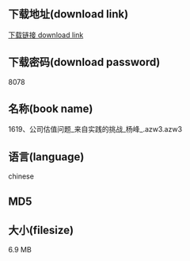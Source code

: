 ## 下载地址(download link)
[下载链接 download link](https://tutu365.netlify.app/?s=1619%E3%80%81%E5%85%AC%E5%8F%B8%E4%BC%B0%E5%80%BC%E9%97%AE%E9%A2%98_%E6%9D%A5%E8%87%AA%E5%AE%9E%E8%B7%B5%E7%9A%84%E6%8C%91%E6%88%98_%E6%9D%A8%E5%B3%B0_.azw3)

## 下载密码(download password)
8078

## 名称(book name)
1619、公司估值问题_来自实践的挑战_杨峰_.azw3.azw3

## 语言(language)
chinese

## MD5


## 大小(filesize)
6.9 MB
